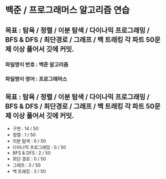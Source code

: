 
# 백준 / 프로그래머스 알고리즘 연습

## 목표 : 탐욕 / 정렬 / 이분 탐색 / 다이나믹 프로그래밍 / BFS & DFS / 최단경로 / 그래프 / 백 트래킹  각 파트 50문제 이상 풀어서 깃에 커밋.

### 파일명이 번호 : 백준 알고리즘
### 파일명이 영어 : 프로그래머스


## 목표 : 탐욕 / 정렬 / 이분 탐색 / 다이나믹 프로그래밍 / BFS & DFS / 최단경로 / 그래프 / 백 트래킹  각 파트 50문제 이상 풀어서 깃에 커밋.


- 구현 : 14 / 50
- 정렬 : 1 / 50
- 이분 탐색 : 0 / 50
- 다이나믹 프로그래밍 : 0 / 50
- BFS & DFS : 2 / 50
- 최단 경로 : 0 / 50
- 그래프 : 3 / 50
- 백 트래킹 : 3 / 50

